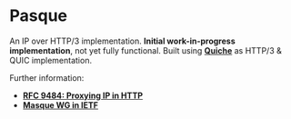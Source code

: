 # Pasque

An IP over HTTP/3 implementation. **Initial work-in-progress implementation**,
not yet fully functional. Built using
**[Quiche](https://github.com/cloudflare/quiche/)** as HTTP/3 & QUIC
implementation.

Further information:
* **[RFC 9484: Proxying IP in HTTP](https://datatracker.ietf.org/doc/html/rfc9484)**
* **[Masque WG in IETF](https://datatracker.ietf.org/wg/masque/)**
